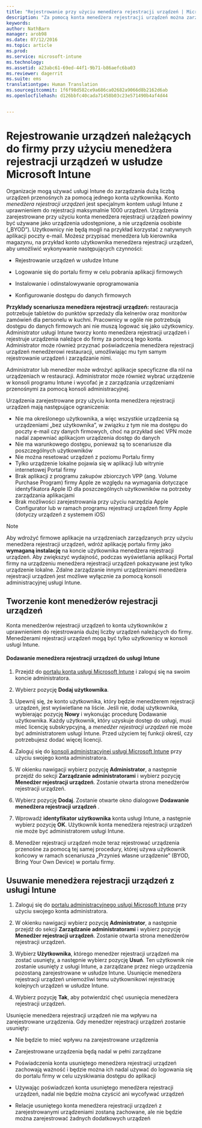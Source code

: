 ```yaml
---
title: "Rejestrowanie przy użyciu menedżera rejestracji urządzeń | Microsoft Intune"
description: "Za pomocą konta menedżera rejestracji urządzeń można zarządzać dużą liczbą firmowych, współdzielonych urządzeń przenośnych za pomocą jednego konta użytkownika."
keywords: 
author: NathBarn
manager: arob98
ms.date: 07/12/2016
ms.topic: article
ms.prod: 
ms.service: microsoft-intune
ms.technology: 
ms.assetid: a23abc61-69ed-44f1-9b71-b86aefc6ba03
ms.reviewer: dagerrit
ms.suite: ems
translationtype: Human Translation
ms.sourcegitcommit: 1f6f98d582ce9a686ca02682a9066d8b2162d6ab
ms.openlocfilehash: d126bbfc40cada71458b03c23e571490b4af4d44


---
```



# Rejestrowanie urządzeń należących do firmy przy użyciu menedżera rejestracji urządzeń w usłudze Microsoft Intune
Organizacje mogą używać usługi Intune do zarządzania dużą liczbą urządzeń przenośnych za pomocą jednego konta użytkownika. Konto *menedżera rejestracji urządzeń* jest specjalnym kontem usługi Intune z uprawnieniem do rejestracji maksymalnie 1000 urządzeń. Urządzenia zarejestrowane przy użyciu konta menedżera rejestracji urządzeń powinny być używane jako urządzenia udostępnione, a nie urządzenia osobiste („BYOD”). Użytkownicy nie będą mogli na przykład korzystać z natywnych aplikacji poczty e-mail. Możesz przypisać menedżera lub kierownika magazynu, na przykład konto użytkownika menedżera rejestracji urządzeń, aby umożliwić wykonywanie następujących czynności:

-   Rejestrowanie urządzeń w usłudze Intune

-   Logowanie się do portalu firmy w celu pobrania aplikacji firmowych

-   Instalowanie i odinstalowywanie oprogramowania

-   Konfigurowanie dostępu do danych firmowych


**Przykłady scenariusza menedżera rejestracji urządzeń:** restauracja potrzebuje tabletów do punktów sprzedaży dla kelnerów oraz monitorów zamówień dla personelu w kuchni. Pracownicy w ogóle nie potrzebują dostępu do danych firmowych ani nie muszą logować się jako użytkownicy. Administrator usługi Intune tworzy konto menedżera rejestracji urządzeń i rejestruje urządzenia należące do firmy za pomocą tego konta. Administrator może również przyznać poświadczenia menedżera rejestracji urządzeń menedżerowi restauracji, umożliwiając mu tym samym rejestrowanie urządzeń i zarządzanie nimi.

Administrator lub menedżer może wdrożyć aplikacje specyficzne dla ról na urządzeniach w restauracji. Administrator może również wybrać urządzenie w konsoli programu Intune i wycofać je z zarządzania urządzeniami przenośnymi za pomocą konsoli administracyjnej.

Urządzenia zarejestrowane przy użyciu konta menedżera rejestracji urządzeń mają następujące ograniczenia:
  - Nie ma określonego użytkownika, a więc wszystkie urządzenia są urządzeniami „bez użytkownika”, w związku z tym nie ma dostępu do poczty e-mail czy danych firmowych, choć na przykład sieć VPN może nadal zapewniać aplikacjom urządzenia dostęp do danych
  - Nie ma warunkowego dostępu, ponieważ są to scenariusze dla poszczególnych użytkowników
  - Nie można resetować urządzeń z poziomu Portalu firmy
  - Tylko urządzenie lokalne pojawia się w aplikacji lub witrynie internetowej Portal firmy
  - Brak aplikacji z programu zakupów zbiorczych VPP (ang. Volume Purchase Program) firmy Apple ze względu na wymagania dotyczące identyfikatora Apple ID dla poszczególnych użytkowników na potrzeby zarządzania aplikacjami
  - Brak możliwości zarejestrowania przy użyciu narzędzia Apple Configurator lub w ramach programu rejestracji urządzeń firmy Apple (dotyczy urządzeń z systemem iOS)

> [!NOTE]
> Aby wdrożyć firmowe aplikacje na urządzeniach zarządzanych przy użyciu menedżera rejestracji urządzeń, wdróż aplikację portalu firmy jako **wymaganą instalację** na koncie użytkownika menedżera rejestracji urządzeń.
> Aby zwiększyć wydajność, podczas wyświetlania aplikacji Portal firmy na urządzeniu menedżera rejestracji urządzeń pokazywane jest tylko urządzenie lokalne. Zdalne zarządzanie innymi urządzeniami menedżera rejestracji urządzeń jest możliwe wyłącznie za pomocą konsoli administracyjnej usługi Intune.

## Tworzenie kont menedżerów rejestracji urządzeń
Konta menedżerów rejestracji urządzeń to konta użytkowników z uprawnieniem do rejestrowania dużej liczby urządzeń należących do firmy. Menedżerami rejestracji urządzeń mogą być tylko użytkownicy w konsoli usługi Intune.

#### Dodawanie menedżera rejestracji urządzeń do usługi Intune

1.  Przejdź do [portalu konta usługi Microsoft Intune](http://go.microsoft.com/fwlink/?LinkId=698854) i zaloguj się na swoim koncie administratora.

2.  Wybierz pozycję **Dodaj użytkownika**.

3.  Upewnij się, że konto użytkownika, który będzie menedżerem rejestracji urządzeń, jest wyświetlane na liście. Jeśli nie, dodaj użytkownika, wybierając pozycję **Nowy** i wykonując procedurę Dodawanie użytkownika. Każdy użytkownik, który uzyskuje dostęp do usługi, musi mieć licencję subskrypcyjną, a *menedżer rejestracji urządzeń* nie może być administratorem usługi Intune. Przed użyciem tej funkcji określ, czy potrzebujesz dodać więcej licencji.

4.  Zaloguj się do [konsoli administracyjnej usługi Microsoft Intune](http://manage.microsoft.com) przy użyciu swojego konta administratora.

5.  W okienku nawigacji wybierz pozycję **Administrator**, a następnie przejdź do sekcji **Zarządzanie administratorami** i wybierz pozycję **Menedżer rejestracji urządzeń**. Zostanie otwarta strona menedżerów rejestracji urządzeń.

6.  Wybierz pozycję **Dodaj**. Zostanie otwarte okno dialogowe **Dodawanie menedżera rejestracji urządzeń** .

7.  Wprowadź **identyfikator użytkownika** konta usługi Intune, a następnie wybierz pozycję **OK**. Użytkownik konta menedżera rejestracji urządzeń nie może być administratorem usługi Intune.

8.  Menedżer rejestracji urządzeń może teraz rejestrować urządzenia przenośne za pomocą tej samej procedury, której używa użytkownik końcowy w ramach scenariusza „Przynieś własne urządzenie” (BYOD, Bring Your Own Device) w portalu firmy.

## Usuwanie menedżera rejestracji urządzeń z usługi Intune

1.  Zaloguj się do [portalu administracyjnego usługi Microsoft Intune](http://manage.microsoft.com) przy użyciu swojego konta administratora.

2.  W okienku nawigacji wybierz pozycję **Administrator**, a następnie przejdź do sekcji **Zarządzanie administratorami** i wybierz pozycję **Menedżer rejestracji urządzeń**. Zostanie otwarta strona menedżerów rejestracji urządzeń.

3.  Wybierz **Użytkownika**, którego menedżer rejestracji urządzeń ma zostać usunięty, a następnie wybierz pozycję **Usuń**. Ten użytkownik nie zostanie usunięty z usługi Intune, a zarządzane przez niego urządzenia pozostaną zarejestrowane w usłudze Intune. Usunięcie menedżera rejestracji urządzeń uniemożliwi temu użytkownikowi rejestrację kolejnych urządzeń w usłudze Intune.

4.  Wybierz pozycję **Tak**, aby potwierdzić chęć usunięcia menedżera rejestracji urządzeń.

Usunięcie menedżera rejestracji urządzeń nie ma wpływu na zarejestrowane urządzenia. Gdy menedżer rejestracji urządzeń zostanie usunięty:

-   Nie będzie to mieć wpływu na zarejestrowane urządzenia

-   Zarejestrowane urządzenia będą nadal w pełni zarządzane

-   Poświadczenia konta usuniętego menedżera rejestracji urządzeń zachowają ważność i będzie można ich nadal używać do logowania się do portalu firmy w celu uzyskiwania dostępu do aplikacji

-   Używając poświadczeń konta usuniętego menedżera rejestracji urządzeń, nadal nie będzie można czyścić ani wycofywać urządzeń

-   Relacje usuniętego konta menedżera rejestracji urządzeń z zarejestrowanymi urządzeniami zostaną zachowane, ale nie będzie można zarejestrować żadnych dodatkowych urządzeń



<!--HONumber=Jul16_HO4-->


